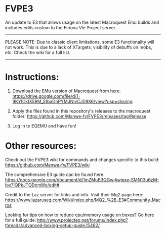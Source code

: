 # FVPE3

An update to E3 that allows usage on the latest Macroquest Emu builds and includes edits custom to the Firiona Vie Project server.

-----

PLEASE NOTE: Due to classic client limitations, some E3 functionality will not work. This is due to a lack of XTargets, visibility of debuffs on mobs, etc. Check the wiki for a full list.

-----

# Instructions:

1. Download the EMu version of Macroquest from here: https://drive.google.com/file/d/1-9KYIOkIX59M_51baDnPYMJNIvCJD9X6/view?usp=sharing 

2. Apply the files found in this repository's releases to the macroquest folder: https://github.com/Manwe-fv/FVPE3/releases/tag/Release

3. Log in to EQEMU and have fun!

# Other resources:

Check out the FVPE3 wiki for commands and changes specific to this build: https://github.com/Manwe-fv/FVPE3/wiki

The comprehensive E3 guide can be found here: https://docs.google.com/document/d/1mZMuB3QGwjAwjpxe-SMN13u6zM-lox7IQPkJTQDomWo/edit#

Credit to the Laz server for links and info. Visit their Mq2 page here: https://www.lazaruseq.com/Wiki/index.php/MQ2_%2B_E3#Community_Macros

Looking for tips on how to reduce cpu/memory usage on boxes? Go here for a full guide: http://www.projecteq.net/forums/index.php?threads/advanced-boxing-setup-guide.15462/
